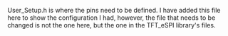 User_Setup.h is where the pins need to be defined. I have added this file here to show the configuration I had, however, the file that needs to be changed is not the one here, but the one in the TFT_eSPI library's files.
